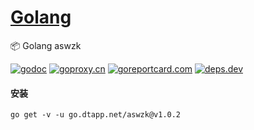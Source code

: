 <h1>
<a href="https://www.dtapp.net/">Golang</a>
</h1>

📦 Golang aswzk

[comment]: <> (go)
[![godoc](https://pkg.go.dev/badge/go.dtapp.net/aswzk?status.svg)](https://pkg.go.dev/go.dtapp.net/aswzk)
[![goproxy.cn](https://goproxy.cn/stats/go.dtapp.net/aswzk/badges/download-count.svg)](https://goproxy.cn/stats/go.dtapp.net/aswzk)
[![goreportcard.com](https://goreportcard.com/badge/go.dtapp.net/aswzk)](https://goreportcard.com/report/go.dtapp.net/aswzk)
[![deps.dev](https://img.shields.io/badge/deps-go-red.svg)](https://deps.dev/go/go.dtapp.net%2Faswzk)

#### 安装

```shell
go get -v -u go.dtapp.net/aswzk@v1.0.2
```
